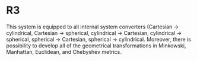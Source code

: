 # R3

This system is equipped to all internal system converters (Cartesian -> cylindrical, Cartesian -> spherical, cylindrical -> Cartesian, cylindrical -> spherical, spherical -> Cartesian, spherical -> cylindrical.
Moreover, there is possibility to develop all of the geometrical transformations in Minkowski, Manhattan, Euclidean, and Chebyshev metrics.
